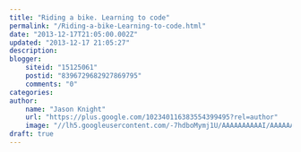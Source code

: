 ```yaml
---
title: "Riding a bike. Learning to code"
permalink: "/Riding-a-bike-Learning-to-code.html"
date: "2013-12-17T21:05:00.002Z"
updated: "2013-12-17 21:05:27"
description: 
blogger:
    siteid: "15125061"
    postid: "8396729682927869795"
    comments: "0"
categories: 
author: 
    name: "Jason Knight"
    url: "https://plus.google.com/102340116383554399495?rel=author"
    image: "//lh5.googleusercontent.com/-7hdboMymj1U/AAAAAAAAAAI/AAAAAAAAJXI/7HfgmM-lRPQ/s512-c/photo.jpg"
draft: true
---
```


<div class="css-full-post-content js-full-post-content">

</div>